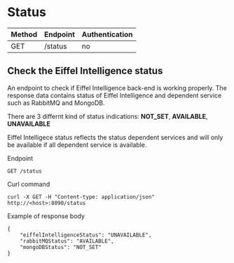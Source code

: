 # Status

|Method|Endpoint         |Authentication|
|------|-----------------|--------------|
|GET   |/status          |no            |

## Check the Eiffel Intelligence status

An endpoint to check if Eiffel Intelligence back-end is working properly.
The response data contains status of Eiffel Intelligence and dependent service
such as RabbitMQ and MongoDB.

There are 3 differnt kind of status indications:
 **NOT_SET**, **AVAILABLE**, **UNAVAILABLE**

Eiffel Intelligece status reflects the status dependent services and will only be
available if all dependent service is available.

Endpoint

    GET /status

Curl command

    curl -X GET -H "Content-type: application/json" http://<host>:8090/status

Example of response body

    {
        "eiffelIntelligenceStatus": "UNAVAILABLE",
        "rabbitMQStatus": "AVAILABLE",
        "mongoDBStatus": "NOT_SET"
    }

